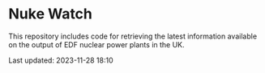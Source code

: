 # Nuke Watch

This repository includes code for retrieving the latest information available on the output of EDF nuclear power plants in the UK.

Last updated: 2023-11-28 18:10